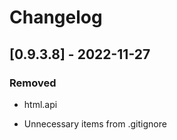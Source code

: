 
# Changelog

## [0.9.3.8] - 2022-11-27

### Removed

- html.api

- Unnecessary items from .gitignore
